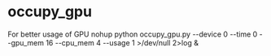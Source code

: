 # occupy_gpu
For better usage of GPU
nohup  python occupy_gpu.py  --device 0 --time 0 --gpu_mem 16 --cpu_mem 4 --usage 1  >/dev/null 2>log &
